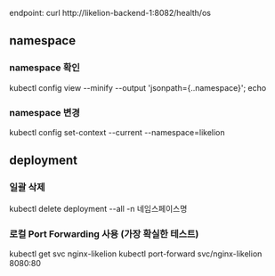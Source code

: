 endpoint: curl http://likelion-backend-1:8082/health/os

## namespace
### namespace 확인
kubectl config view --minify --output 'jsonpath={..namespace}'; echo
### namespace 변경
kubectl config set-context --current --namespace=likelion
 
## deployment

### 일괄 삭제 
kubectl delete deployment --all -n 네임스페이스명



### 로컬 Port Forwarding 사용 (가장 확실한 테스트)
kubectl get svc nginx-likelion
kubectl port-forward svc/nginx-likelion 8080:80